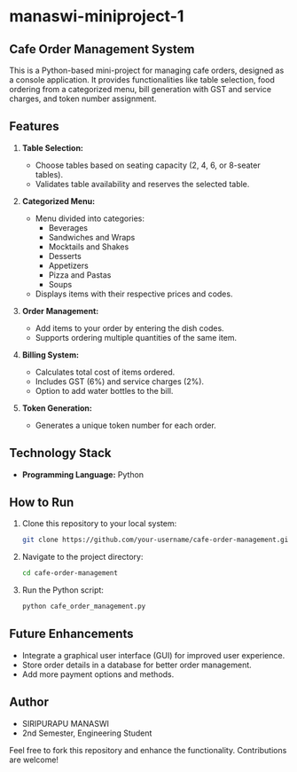# manaswi-miniproject-1
## Cafe Order Management System

This is a Python-based mini-project for managing cafe orders, designed as a console application. It provides functionalities like table selection, food ordering from a categorized menu, bill generation with GST and service charges, and token number assignment.

## Features

1. **Table Selection:**
   - Choose tables based on seating capacity (2, 4, 6, or 8-seater tables).
   - Validates table availability and reserves the selected table.

2. **Categorized Menu:**
   - Menu divided into categories:
     - Beverages
     - Sandwiches and Wraps
     - Mocktails and Shakes
     - Desserts
     - Appetizers
     - Pizza and Pastas
     - Soups
   - Displays items with their respective prices and codes.

3. **Order Management:**
   - Add items to your order by entering the dish codes.
   - Supports ordering multiple quantities of the same item.

4. **Billing System:**
   - Calculates total cost of items ordered.
   - Includes GST (6%) and service charges (2%).
   - Option to add water bottles to the bill.

5. **Token Generation:**
   - Generates a unique token number for each order.

## Technology Stack

- **Programming Language:** Python

## How to Run

1. Clone this repository to your local system:
   ```bash
   git clone https://github.com/your-username/cafe-order-management.git
   ```

2. Navigate to the project directory:
   ```bash
   cd cafe-order-management
   ```

3. Run the Python script:
   ```bash
   python cafe_order_management.py
   ```

## Future Enhancements

- Integrate a graphical user interface (GUI) for improved user experience.
- Store order details in a database for better order management.
- Add more payment options and methods.

## Author

- SIRIPURAPU MANASWI
- 2nd Semester, Engineering Student

Feel free to fork this repository and enhance the functionality. Contributions are welcome!

